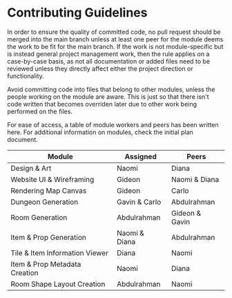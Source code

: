 # Contributing Guidelines  

In order to ensure the quality of committed code, no pull request should be merged into the main branch unless at least one peer for the module deems the work to be fit for the main branch. If the work is not module-specific but is instead general project management work, then the rule applies on a case-by-case basis, as not all documentation or added files need to be reviewed unless they directly affect either the project direction or functionality.

Avoid committing code into files that belong to other modules, unless the people working on the module are aware. This is just so that there isn't code written that becomes overriden later due to other work being performed on the files. 

For ease of access, a table of module workers and peers has been written here. For additional information on modules, check the initial plan document. 

|Module                        |Assigned     |Peers         |
|------------------------------|-------------|--------------|
|Design & Art                  |Naomi        |Diana         |
|Website UI & Wireframing      |Gideon       |Naomi & Diana |
|Rendering Map Canvas          |Gideon       |Carlo         |
|Dungeon Generation            |Gavin & Carlo|Abdulrahman   |
|Room Generation               |Abdulrahman  |Gideon & Gavin|
|Item & Prop Generation        |Naomi & Diana|Abdulrahman   |
|Tile & Item Information Viewer|Diana        |Naomi         |
|Item & Prop Metadata Creation |Naomi        |Diana         |
|Room Shape Layout Creation    |Abdulrahman  |Naomi         |
